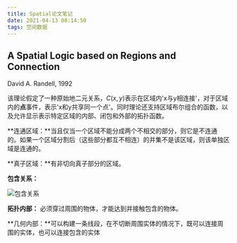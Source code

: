 ```yaml
---
title: Spatial论文笔记
date: 2021-04-13 08:14:50
tags: 空间数据
---
```


## A Spatial Logic based on Regions and Connection

David A. Randell, 1992

该理论假定了一种原始地二元关系，$C(x,y)$表示在区域内'x与y相连接'，对于区域内的**点**事件，表示'x和y共享同一个点'。同时理论还支持区域布尔组合的函数，以及允许显示表示特定区域的内部、闭包和外部的拓扑函数。

**连通区域：**当且仅当一个区域不能分成两个不相交的部分，则它是不连通的。如果一个区域分割后（这些部分都互不相连）的并集不是该区域，则该单独区域是连通的。 

**真子区域：**有非切向真子部分的区域。

**包含关系：**

![包含关系](https://tva1.sinaimg.cn/large/005SZbikgy1gpi653tbkwj30ic06jmyd.jpg)

**拓扑内部：** 必须穿过周围的物体，才能达到并接触包含的物体。

**几何内部：**可以构建一条线段，在不切断周围实体的情况下，既可以连接周围的实体，也可以连接包含的实体
